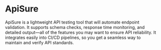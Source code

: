 # ApiSure
ApiSure is a lightweight API testing tool that will automate endpoint validation. It supports schema checks, response time monitoring, and detailed output—all of the features you may want to ensure API reliability. It integrates easily into CI/CD pipelines, so you get a seamless way to maintain and verify API standards.
